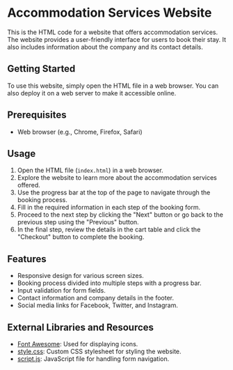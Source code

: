 # Accommodation Services Website

This is the HTML code for a website that offers accommodation services. The website provides a user-friendly interface for users to book their stay. It also includes information about the company and its contact details.

## Getting Started

To use this website, simply open the HTML file in a web browser. You can also deploy it on a web server to make it accessible online.

## Prerequisites

- Web browser (e.g., Chrome, Firefox, Safari)

## Usage

1. Open the HTML file (`index.html`) in a web browser.
2. Explore the website to learn more about the accommodation services offered.
3. Use the progress bar at the top of the page to navigate through the booking process.
4. Fill in the required information in each step of the booking form.
5. Proceed to the next step by clicking the "Next" button or go back to the previous step using the "Previous" button.
6. In the final step, review the details in the cart table and click the "Checkout" button to complete the booking.

## Features

- Responsive design for various screen sizes.
- Booking process divided into multiple steps with a progress bar.
- Input validation for form fields.
- Contact information and company details in the footer.
- Social media links for Facebook, Twitter, and Instagram.

## External Libraries and Resources

- [Font Awesome](https://fontawesome.com/): Used for displaying icons.
- [style.css](style.css): Custom CSS stylesheet for styling the website.
- [script.js](script.js): JavaScript file for handling form navigation.
